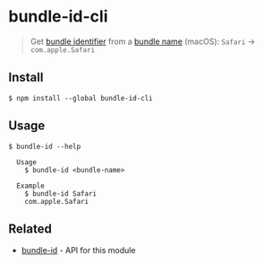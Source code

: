 # bundle-id-cli

> Get [bundle identifier](https://developer.apple.com/library/Mac/documentation/General/Reference/InfoPlistKeyReference/Articles/CoreFoundationKeys.html#//apple_ref/doc/plist/info/CFBundleIdentifier) from a [bundle name](https://developer.apple.com/library/Mac/documentation/General/Reference/InfoPlistKeyReference/Articles/CoreFoundationKeys.html#//apple_ref/doc/plist/info/CFBundleName) (macOS): `Safari` → `com.apple.Safari`

## Install

```
$ npm install --global bundle-id-cli
```

## Usage

```
$ bundle-id --help

  Usage
    $ bundle-id <bundle-name>

  Example
    $ bundle-id Safari
    com.apple.Safari
```

## Related

- [bundle-id](https://github.com/sindresorhus/bundle-id) - API for this module

